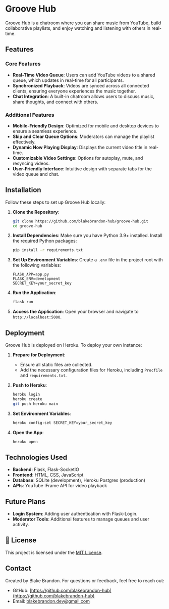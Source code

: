 # Groove Hub

Groove Hub is a chatroom where you can share music from YouTube, build collaborative playlists, and enjoy watching and listening with others in real-time.

## Features

### Core Features
- **Real-Time Video Queue**: Users can add YouTube videos to a shared queue, which updates in real-time for all participants.
- **Synchronized Playback**: Videos are synced across all connected clients, ensuring everyone experiences the music together.
- **Chat Integration**: A built-in chatroom allows users to discuss music, share thoughts, and connect with others.

### Additional Features
- **Mobile-Friendly Design**: Optimized for mobile and desktop devices to ensure a seamless experience.
- **Skip and Clear Queue Options**: Moderators can manage the playlist effectively.
- **Dynamic Now Playing Display**: Displays the current video title in real-time.
- **Customizable Video Settings**: Options for autoplay, mute, and resyncing videos.
- **User-Friendly Interface**: Intuitive design with separate tabs for the video queue and chat.

## Installation

Follow these steps to set up Groove Hub locally:

1. **Clone the Repository**:
   ```bash
   git clone https://github.com/blakebrandon-hub/groove-hub.git
   cd groove-hub
   ```

2. **Install Dependencies**:
   Make sure you have Python 3.9+ installed. Install the required Python packages:
   ```bash
   pip install -r requirements.txt
   ```

3. **Set Up Environment Variables**:
   Create a `.env` file in the project root with the following variables:
   ```env
   FLASK_APP=app.py
   FLASK_ENV=development
   SECRET_KEY=your_secret_key
   ```

4. **Run the Application**:
   ```bash
   flask run
   ```

5. **Access the Application**:
   Open your browser and navigate to `http://localhost:5000`.

## Deployment

Groove Hub is deployed on Heroku. To deploy your own instance:

1. **Prepare for Deployment**:
   - Ensure all static files are collected.
   - Add the necessary configuration files for Heroku, including `Procfile` and `requirements.txt`.

2. **Push to Heroku**:
   ```bash
   heroku login
   heroku create
   git push heroku main
   ```

3. **Set Environment Variables**:
   ```bash
   heroku config:set SECRET_KEY=your_secret_key
   ```

4. **Open the App**:
   ```bash
   heroku open
   ```

## Technologies Used

- **Backend**: Flask, Flask-SocketIO
- **Frontend**: HTML, CSS, JavaScript
- **Database**: SQLite (development), Heroku Postgres (production)
- **APIs**: YouTube IFrame API for video playback

## Future Plans

- **Login System**: Adding user authentication with Flask-Login.
- **Moderator Tools**: Additional features to manage queues and user activity.

## 📜 License

This project is licensed under the [MIT License](https://opensource.org/licenses/MIT).

## Contact

Created by Blake Brandon. For questions or feedback, feel free to reach out:
- GitHub: [https://github.com/blakebrandon-hub](https://github.com/blakebrandon-hub)
- Email: [blakebrandon.dev@gmail.com](mailto:blakebrandon.dev@gmail.com)
